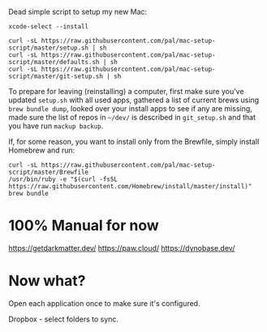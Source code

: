 Dead simple script to setup my new Mac:

```shell
xcode-select --install

curl -sL https://raw.githubusercontent.com/pal/mac-setup-script/master/setup.sh | sh
curl -sL https://raw.githubusercontent.com/pal/mac-setup-script/master/defaults.sh | sh
curl -sL https://raw.githubusercontent.com/pal/mac-setup-script/master/git-setup.sh | sh
```

To prepare for leaving (reinstalling) a computer, first make sure you've updated ``setup.sh`` with all used apps, gathered a list of current brews using ``brew bundle dump``, looked over your install apps to see if any are missing, made sure the list of repos in ``~/dev/`` is described in ``git_setup.sh`` and that you have run ``mackup backup``.

If, for some reason, you want to install only from the Brewfile, simply install Homebrew and run: 
```
curl -sL https://raw.githubusercontent.com/pal/mac-setup-script/master/Brewfile
/usr/bin/ruby -e "$(curl -fsSL https://raw.githubusercontent.com/Homebrew/install/master/install)" 
brew bundle
```

# 100% Manual for now
https://getdarkmatter.dev/
https://paw.cloud/
https://dynobase.dev/

# Now what?
Open each application once to make sure it's configured.

Dropbox - select folders to sync. 